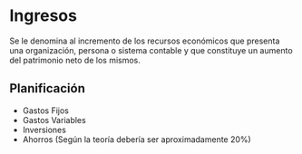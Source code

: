 # Ingresos
Se le denomina al incremento de los recursos económicos que presenta una organización, persona o sistema contable y que constituye un aumento del patrimonio neto de los mismos.

## Planificación
- Gastos Fijos
- Gastos Variables
- Inversiones
- Ahorros (Según la teoría debería ser aproximadamente 20%)
